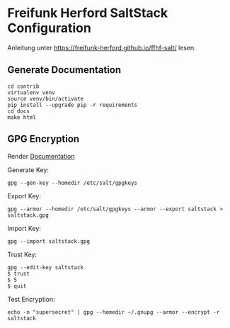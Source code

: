 # Freifunk Herford SaltStack Configuration

Anleitung unter <https://freifunk-herford.github.io/ffhf-salt/> lesen.

## Generate Documentation

    cd contrib
    virtualenv venv
    source venv/bin/activate
    pip install --upgrade pip -r requirements
    cd docs
    make html

## GPG Encryption

Render [Documentation](http://docs.saltstack.com/en/latest/ref/renderers/all/salt.renderers.gpg.html)

Generate Key:

    gpg --gen-key --homedir /etc/salt/gpgkeys

Export Key:

    gpg --armor --homedir /etc/salt/gpgkeys --armor --export saltstack > saltstack.gpg

Import Key:

    gpg --import saltstack.gpg

Trust Key:

    gpg --edit-key saltstack
    $ trust
    $ 5
    $ quit

Test Encryption:

    echo -n "supersecret" | gpg --homedir ~/.gnupg --armor --encrypt -r saltstack
